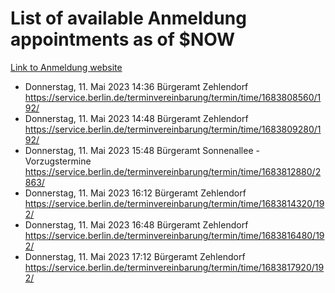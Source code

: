 # List of available Anmeldung appointments as of $NOW
[Link to Anmeldung website](https://service.berlin.de/terminvereinbarung/termin/tag.php?termin=1&anliegen[]=120686&dienstleisterlist=122210,122217,327316,122219,327312,122227,327314,122231,327346,122243,327348,122254,122252,329742,122260,329745,122262,329748,122271,327278,122273,327274,122277,327276,330436,122280,327294,122282,327290,122284,327292,122291,327270,122285,327266,122286,327264,122296,327268,150230,329760,122297,327286,122294,327284,122312,329763,122314,329775,122304,327330,122311,327334,122309,327332,317869,122281,327352,122279,329772,122283,122276,327324,122274,327326,122267,329766,122246,327318,122251,327320,122257,327322,122208,327298,122226,327300&herkunft=http%3A%2F%2Fservice.berlin.de%2Fdienstleistung%2F120686%2F)
- Donnerstag, 11. Mai 2023 14:36 Bürgeramt Zehlendorf https://service.berlin.de/terminvereinbarung/termin/time/1683808560/192/
- Donnerstag, 11. Mai 2023 14:48 Bürgeramt Zehlendorf https://service.berlin.de/terminvereinbarung/termin/time/1683809280/192/
- Donnerstag, 11. Mai 2023 15:48 Bürgeramt Sonnenallee - Vorzugstermine https://service.berlin.de/terminvereinbarung/termin/time/1683812880/2863/
- Donnerstag, 11. Mai 2023 16:12 Bürgeramt Zehlendorf https://service.berlin.de/terminvereinbarung/termin/time/1683814320/192/
- Donnerstag, 11. Mai 2023 16:48 Bürgeramt Zehlendorf https://service.berlin.de/terminvereinbarung/termin/time/1683816480/192/
- Donnerstag, 11. Mai 2023 17:12 Bürgeramt Zehlendorf https://service.berlin.de/terminvereinbarung/termin/time/1683817920/192/
